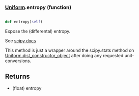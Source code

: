### [Uniform](Uniform.md).entropy (function)


```py

def entropy(self)

```



Expose the (differental) entropy.

See [scipy docs](https://docs.scipy.org/doc/scipy/reference/generated/scipy.stats.rv_continuous.entropy.html)

This method is just a wrapper around the scipy.stats method on
[Uniform.dist_constructor_object](Uniform.dist_constructor_object.md) after doing any requested unit-conversions.

Returns
---------
* (float) entropy

